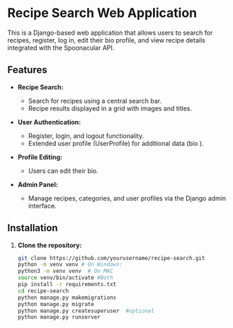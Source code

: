 # Recipe Search Web Application

This is a Django-based web application that allows users to search for recipes, register, log in, edit their bio profile, and view recipe details integrated with the Spoonacular API.

## Features

- **Recipe Search:**  
  - Search for recipes using a central search bar.
  - Recipe results displayed in a grid with images and titles.
  
- **User Authentication:**  
  - Register, login, and logout functionality.
  - Extended user profile (UserProfile) for additional data (bio ).
  
- **Profile Editing:**  
  - Users can edit their bio.

- **Admin Panel:**  
  - Manage recipes, categories, and user profiles via the Django admin interface.

## Installation

1. **Clone the repository:**

   ```bash
   git clone https://github.com/yourusername/recipe-search.git
   python -m venv venv # On Windows:
   python3 -m venv venv  # On MAC
   source venv/bin/activate #Both
   pip install -r requirements.txt
   cd recipe-search
   python manage.py makemigrations
   python manage.py migrate
   python manage.py createsuperuser  #optional
   python manage.py runserver


   
   
